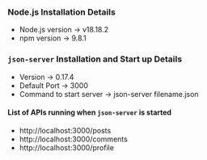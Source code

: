 ### Node.js Installation Details

- Node.js version -> v18.18.2
- npm version ->  9.8.1

### `json-server` Installation and Start up Details

- Version ->  0.17.4
- Default Port ->  3000
- Command to start server ->  json-server filename.json

#### List of APIs running when `json-server` is started

-  http://localhost:3000/posts
-  http://localhost:3000/comments
-  http://localhost:3000/profile
 


